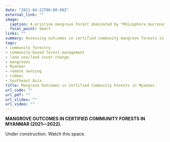 ```yaml
---
date: "2021-04-22T00:00:00Z"
external_link: ""
image:
  caption: A pristine mangrove forest dominated by *Rhizophora mucronata* at Lampi Island, Tanintharyi, Myanmar (c) Maung Maung Than
  focal_point: Smart
links: ""
summary: Assessing outcomes in certified community mangrove forests in Myanmar.
tags:
- community forestry
- community-based forest management 
- land use/land cover change
- mangroves
- Myanmar
- remote sensing
- rubber
- Southeast Asia
title: Mangrove Outcomes in Certified Community Forests in Myanmar.
url_code: ""
url_pdf: ""
url_slides: ""
url_video: ""
---
```


**MANGROVE OUTCOMES IN CERTIFIED COMMUNITY FORESTS IN MYANMAR (2021—2022).**

Under construction. Watch this space.